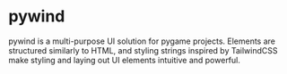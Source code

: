 # pywind

pywind is a multi-purpose UI solution for pygame projects. Elements are structured similarly to HTML, and styling strings inspired by TailwindCSS make styling and laying out UI elements intuitive and powerful.
